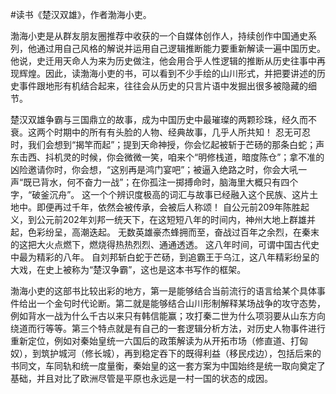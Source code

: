 \#读书《楚汉双雄》，作者渤海小吏。

渤海小吏是从群友朋友圈推荐中收获的一个自媒体创作人，持续创作中国通史系列，他通过用自己风格的解说并运用自己逻辑推断能力要重新解读一遍中国历史。他说，史迁用天命人为来为历史做注，他会用合乎人性逻辑的推断从历史往事中再现辉煌。因此，读渤海小吏的书，可以看到不少手绘的山川形式，并把要讲述的历史事件跟地形有机结合起来，往往会从历史的只言片语中发掘出很多被隐藏的细节。

楚汉双雄争霸与三国鼎立的故事，成为中国历史中最璀璨的两颗珍珠，经久而不衰。这两个时期中的所有有头脸的人物、经典故事，几乎人所共知！ 忍无可忍时，我们会想到“揭竿而起”；提到天命神授，你会忆起被斩于芒砀的那条白蛇；声东击西、抖机灵的时候，你会微微一笑，咱来个“明修栈道，暗度陈仓”；拿不准的凶险邀请你时，你会想，“这别再是鸿门宴吧”；被逼入绝路之时，你会大吼一声“既已背水，何不奋力一战”；在你孤注一掷搏命时，脑海里大概只有四个字，“破釜沉舟”。 这一个个辨识度极高的词汇与故事已经融入这个民族、这片土地中。即便再过千年，依然会被传承，会被后人称颂！ 自公元前209年陈胜起义，到公元前202年刘邦一统天下，在这短短八年的时间内，神州大地上群雄并起，色彩纷呈，高潮迭起。 无数英雄豪杰蜂拥而至，奋战过百年之余烈，在秦末的这把大火点燃下，燃烧得热热烈烈、通通透透。 这八年时间，可谓中国古代史中最为精彩的八年。 自刘邦斩白蛇于芒砀，到追霸王于乌江，这八年精彩纷呈的大戏，在史上被称为“楚汉争霸”，这也是这本书写作的框架。

渤海小吏的这部书比较出彩的地方，第一是能够结合当前流行的语言给某个具体事件给出一个金句时代论断。第二就是能够结合山川形制解释某场战争的攻守态势，例如背水一战为什么千古以来只有韩信能赢；攻打秦二世为什么项羽要从山东方向绕道而行等等。第三个特点就是有自己的一套逻辑分析方法，对历史人物事件进行重新定位，例如对秦始皇统一六国后的政策解读为从开拓市场（修直道、打匈奴），到筑护城河（修长城），再到稳定吞下的既得利益（移民戍边），包括后来的书同文，车同轨和统一度量衡，秦始皇的这一套方案为中国始终是统一取向奠定了基础，并且对比了欧洲尽管是平原也永远是一村一国的状态的成因。

